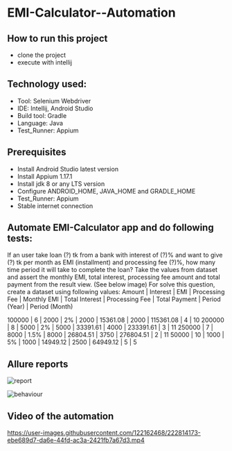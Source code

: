 # EMI-Calculator--Automation

## How to run this project
- clone the project
- execute with intellij


## Technology used:

- Tool: Selenium Webdriver
- IDE: Intellij, Android Studio
- Build tool: Gradle
- Language: Java
- Test_Runner: Appium


## Prerequisites

- Install Android Studio latest version
- Install Appium 1.17.1
- Install jdk 8 or any LTS version
- Configure ANDROID_HOME, JAVA_HOME and GRADLE_HOME
- Test_Runner: Appium
- Stable internet connection


## Automate EMI-Calculator app and do following tests:

If an user take loan (?) tk from a bank with interest of (?)% and  want to give (?) tk per month as EMI (installment) and processing fee (?)%, how many time period it will take to complete the loan? Take the values from dataset and assert the monthly EMI, total interest, processing fee amount and total payment from the result view. (See below image)
For solve this question, create a dataset using following values:
Amount | Interest | EMI | Processing Fee | Monthly EMI | Total Interest | Processing Fee | Total Payment | Period (Year) | Period (Month)

100000 | 6 | 2000 | 2% | 2000 | 15361.08 | 2000 | 115361.08 | 4 | 10
200000 | 8 | 5000 | 2% | 5000 | 33391.61 | 4000 | 233391.61 | 3 | 11
250000 | 7 | 8000 | 1.5% | 8000 | 26804.51 | 3750 | 276804.51 | 2 | 11
50000 | 10 | 1000 | 5% | 1000 | 14949.12 | 2500 | 64949.12 | 5 | 5


## Allure reports

![report](https://user-images.githubusercontent.com/122162468/222814114-be127ed4-fbe3-41e9-bdad-8419b621ad3a.JPG)

![behaviour](https://user-images.githubusercontent.com/122162468/222814142-a04ee038-d5ef-463e-a6cc-99e60564236f.JPG)

## Video of the automation

https://user-images.githubusercontent.com/122162468/222814173-ebe689d7-da6e-44fd-ac3a-2421fb7a67d3.mp4

